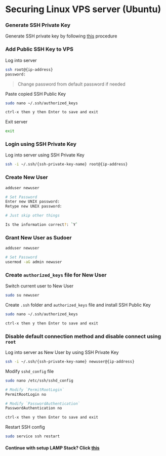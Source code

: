 # Securing  Linux VPS server (Ubuntu)
### Generate SSH Private Key
Generate SSH private key by following [this](https://github.com/Haqimzuhari/Haqimzuhari/blob/master/generate-ssh-private-key.md) procedure
### Add Public SSH Key to VPS
Log into server
```bash
ssh root@{ip-address}
password:
```

> Change password from default password if needed

Paste copied SSH Public Key
```bash
sudo nano ~/.ssh/authorized_keys

ctrl-x then y then Enter to save and exit
```
Exit server
```bash
exit
```
### Login using SSH Private Key
Log into server using SSH Private Key
```bash
ssh -i ~/.ssh/{ssh-private-key-name} root@{ip-address}
```
### Create New User
```bash
adduser newuser

# Set Password
Enter new UNIX password:
Retype new UNIX password:

# Just skip other things

Is the information correct?: `Y`
```
### Grant New User as Sudoer
```bash
adduser newuser

# Set Password
usermod -aG admin newuser
```
### Create `authorized_keys` file for New User
Switch current user to New User
```bash
sudo su newuser
```
Create `.ssh` folder and `authorized_keys` file and install SSH Public Key
```bash
sudo nano ~/.ssh/authorized_keys

ctrl-x then y then Enter to save and exit
```
### Disable default connection method and disable connect using `root` 
Log into server as New User by using SSH Private Key
```bash
ssh -i ~/.ssh/{ssh-private-key-name} newuser@{ip-address}
```
Modify `sshd_config` file
```bash
sudo nano /etc/ssh/sshd_config
```
```bash
# Modify `PermitRootLogin`
PermitRootLogin no

# Modify `PasswordAuthentication`
PasswordAuthentication no

ctrl-x then y then Enter to save and exit
```
Restart SSH config
```bash
sudo service ssh restart
```

#### Continue with setup LAMP Stack? Click [this](https://github.com/Haqimzuhari/Haqimzuhari/blob/master/ubuntu-lamp-stack-terminal.md)
